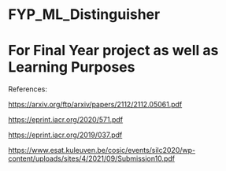 # FYP_ML_Distinguisher

# For Final Year project as well as Learning Purposes


References:

https://arxiv.org/ftp/arxiv/papers/2112/2112.05061.pdf

https://eprint.iacr.org/2020/571.pdf

https://eprint.iacr.org/2019/037.pdf

https://www.esat.kuleuven.be/cosic/events/silc2020/wp-content/uploads/sites/4/2021/09/Submission10.pdf
